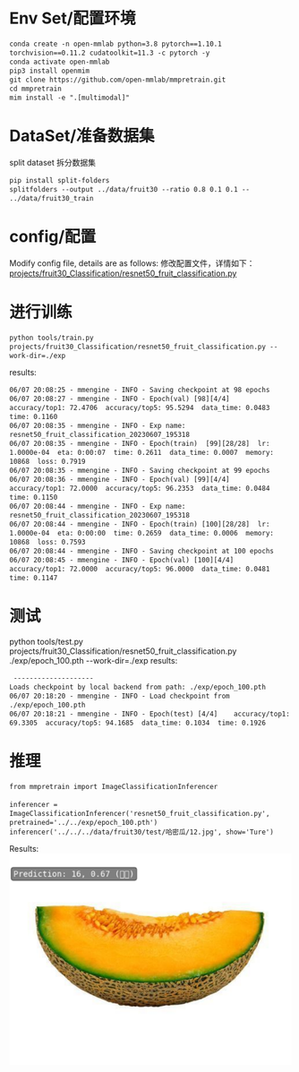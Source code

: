 # Env Set/配置环境
```angular2html
conda create -n open-mmlab python=3.8 pytorch==1.10.1 torchvision==0.11.2 cudatoolkit=11.3 -c pytorch -y
conda activate open-mmlab
pip3 install openmim
git clone https://github.com/open-mmlab/mmpretrain.git
cd mmpretrain
mim install -e ".[multimodal]"
```

# DataSet/准备数据集
split dataset
拆分数据集
```angular2html
pip install split-folders
splitfolders --output ../data/fruit30 --ratio 0.8 0.1 0.1 -- ../data/fruit30_train
```

# config/配置
Modify config file, details are as follows:
修改配置文件，详情如下：
[projects/fruit30_Classification/resnet50_fruit_classification.py](resnet50_fruit_classification.py)


# 进行训练
```angular2html
python tools/train.py projects/fruit30_Classification/resnet50_fruit_classification.py --work-dir=./exp
```
results:
```angular2html
06/07 20:08:25 - mmengine - INFO - Saving checkpoint at 98 epochs
06/07 20:08:27 - mmengine - INFO - Epoch(val) [98][4/4]    accuracy/top1: 72.4706  accuracy/top5: 95.5294  data_time: 0.0483  time: 0.1160
06/07 20:08:35 - mmengine - INFO - Exp name: resnet50_fruit_classification_20230607_195318
06/07 20:08:35 - mmengine - INFO - Epoch(train)  [99][28/28]  lr: 1.0000e-04  eta: 0:00:07  time: 0.2611  data_time: 0.0007  memory: 10868  loss: 0.7919
06/07 20:08:35 - mmengine - INFO - Saving checkpoint at 99 epochs
06/07 20:08:36 - mmengine - INFO - Epoch(val) [99][4/4]    accuracy/top1: 72.0000  accuracy/top5: 96.2353  data_time: 0.0484  time: 0.1150
06/07 20:08:44 - mmengine - INFO - Exp name: resnet50_fruit_classification_20230607_195318
06/07 20:08:44 - mmengine - INFO - Epoch(train) [100][28/28]  lr: 1.0000e-04  eta: 0:00:00  time: 0.2659  data_time: 0.0006  memory: 10868  loss: 0.7593
06/07 20:08:44 - mmengine - INFO - Saving checkpoint at 100 epochs
06/07 20:08:45 - mmengine - INFO - Epoch(val) [100][4/4]    accuracy/top1: 72.0000  accuracy/top5: 96.0000  data_time: 0.0481  time: 0.1147

```
# 测试
python tools/test.py projects/fruit30_Classification/resnet50_fruit_classification.py ./exp/epoch_100.pth --work-dir=./exp
results:
```angular2html
 -------------------- 
Loads checkpoint by local backend from path: ./exp/epoch_100.pth
06/07 20:18:20 - mmengine - INFO - Load checkpoint from ./exp/epoch_100.pth
06/07 20:18:21 - mmengine - INFO - Epoch(test) [4/4]    accuracy/top1: 69.3305  accuracy/top5: 94.1685  data_time: 0.1034  time: 0.1926
```
# 推理
```angular2html
from mmpretrain import ImageClassificationInferencer

inferencer = ImageClassificationInferencer('resnet50_fruit_classification.py', pretrained='../../exp/epoch_100.pth')
inferencer('../../../data/fruit30/test/哈密瓜/12.jpg', show='Ture')
```
Results:
![png](myplot.png)